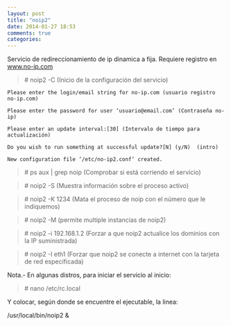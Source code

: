 ```yaml
---
layout: post
title: "noip2"
date: 2014-01-27 18:53
comments: true
categories: 
---
```

Servicio de redireccionamiento de ip dinamica a fija. Requiere registro en www.no-ip.com

>\# noip2 -C    (Inicio de la configuración del servicio)

	Please enter the login/email string for no-ip.com (usuario registro no-ip.com) 

	Please enter the password for user ‘usuario@email.com’ (Contraseña no-ip) 

	Please enter an update interval:[30] (Intervalo de tiempo para actualización) 

	Do you wish to run something at successful update?[N] (y/N)  (intro) 

	New configuration file ‘/etc/no-ip2.conf’ created.

>\# ps aux | grep noip (Comprobar si está corriendo el servicio)

>\# noip2 -S (Muestra información sobre el proceso activo)

>\# noip2 -K 1234 (Mata el proceso de noip con el número que le indiquemos)

>\# noip2 -M (permite multiple instancias de noip2)

>\# noip2 -i 192.168.1.2 (Forzar a que noip2 actualice los dominios con la IP suministrada)

>\# noip2 -I eth1 (Forzar que noip2 se conecte a internet con la tarjeta de red especificada)

Nota.- En algunas distros, para iniciar el servicio al inicio:

>\# nano /etc/rc.local

Y colocar, según donde se encuentre el ejecutable, la linea:

/usr/local/bin/noip2 &

